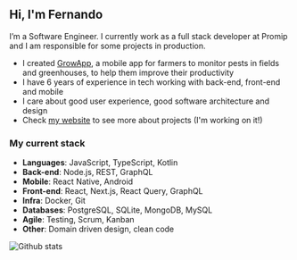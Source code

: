 ## Hi, I'm Fernando

I’m a Software Engineer. I currently work as a full stack developer at Promip and I am responsible for some projects in production.

- I created [GrowApp](https://play.google.com/store/apps/details?id=br.com.bison.abacate "GrowApp's Play Store page"), a mobile app for farmers to monitor pests in fields and greenhouses, to help them improve their productivity
- I have 6 years of experience in tech working with back-end, front-end and mobile
- I care about good user experience, good software architecture and design
- Check [my website](https://fzabin.github.io/ "Fernando Zabin's website") to see more about projects (I'm working on it!)

### My current stack

- **Languages**: JavaScript, TypeScript, Kotlin
- **Back-end**: Node.js, REST, GraphQL
- **Mobile**: React Native, Android
- **Front-end**: React, Next.js, React Query, GraphQL
- **Infra**: Docker, Git
- **Databases**: PostgreSQL, SQLite, MongoDB, MySQL
- **Agile**: Testing, Scrum, Kanban
- **Other**: Domain driven design, clean code

![Github stats](https://github-readme-stats.vercel.app/api?username=fzabin&theme=dracula&count_private=true&show_icons=true)
